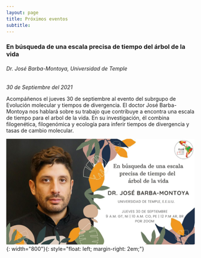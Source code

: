 ```yaml
---
layout: page
title: Próximos eventos
subtitle: 
---
```

### En búsqueda de una escala precisa de tiempo del árbol de la vida
###### Dr. José Barba-Montoya, Universidad de Temple
_30 de Septiembre del 2021_

Acompáñenos el jueves 30 de septiembre al evento del subrgupo de Evolución molecular y tiempos de divergencia. El doctor José Barba-Montoya nos hablará sobre su trabajo que contribuye a encontra una escala de tiempo para el arbol de la vida. En su investigación, él combina filogenética, filogenómica y ecología para inferir tiempos de divergencia y tasas de cambio molecular.

![foto de luis](/assets/img/charlas/jose_barba.jpeg){: width="800"}{: style="float: left; margin-right: 2em;"}